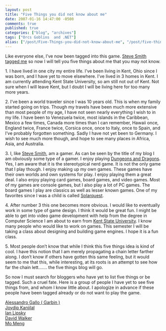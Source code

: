 ```yaml
---
layout: post
title: "Five Things you did not know about me"
date: 2007-01-16 14:47:00 -0500
comments: true
published: true
categories: ["blog", "archives"]
tags: ["Orcs Goblins  and .NET"]
alias: ["/post/Five-Things-you-did-not-know-about-me", "/post/five-things-you-did-not-know-about-me"]
---
```

<!-- more -->

<p>Like everyone else, I&rsquo;ve now been tagged into this game. <a href="http://aspadvice.com/blogs/ssmith/archive/2007/01/14/Five-Things.aspx">Steve Smith tagged me</a>&nbsp;so now I will tell you five things about me that you may not know.</p>
<p>1. I have lived in one city my entire life. I&rsquo;ve been living in Kent, Ohio since I was born, and I have yet to move elsewhere. I&rsquo;ve lived in 3 homes in Kent. I am currently attending Kent State University, so am still not out of Kent. Not sure when I will leave Kent, but I doubt I will be living here for too many more years.</p>
<p>2. I&rsquo;ve been a world traveler since I was 10 years old. This is when my family started going on trips. Though my travels have been much more extensive than most people of my age, I have not seen nearly everything I wish to in my life. I have been to Venezuela twice,&nbsp;most islands in the Caribbean, Mexico a few times, Canada more times than I can remember, Hawaii once, England twice, France twice, Corsica once, once to Italy, once to Spain, and I&rsquo;ve probably forgotten something. Sadly I have not yet been to Germany.&nbsp;I wish to see much more though, and hope to see&nbsp;many places in Africa, Asia, and Australia.</p>
<p>3. I, like <a href="http://stevesmithblog.com/">Steve Smith</a>,&nbsp;am a gamer. As can be seen by the title of my blog I am obviously some type of a gamer. I enjoy playing <a href="http://www.wizards.com/default.asp?x=dnd/welcome">Dungeons and Dragons</a>. Yes, I am aware that it is the stereotypical nerd game. It is not the only game that I play though. I enjoy making up my own games. These games have their own worlds and own systems for play. I enjoy playing them a great deal. I also enjoy playing card games, board games, and video games. Most of my games are console games, but I also play a lot of PC games. The board games I play are classics as well as lesser known games. One of my favorites since I was a child is called <a href="http://www.boardgamegeek.com/game/1836">Solarquest</a>.</p>
<p>4. After number 3 this one becomes more obvious. I would like to eventually work in some type of game design. I think it would be great fun. I might be able to get into video game development&nbsp;with help from&nbsp;the degree in Computer Science I am about to earn from <a href="http://www.kent.edu/">Kent State University</a>. I know many people who would like to work on games. This semester I will be taking a class about designing and building game engines. I hope it is a fun class.</p>
<p>5. Most people don&rsquo;t know that while I think this five things idea is kind of cool. I have this notion that I am merely propagating a chain letter farther along. I don&rsquo;t know if others have gotten this same feeling, but it would seem to me that this, while interesting, at its roots is an attempt to see how far the chain lett&hellip;&hellip;. the five things blog will go.</p>
<p>So now I must search for bloggers who have yet to list five things or be tagged. Such a cruel fate. Here is a group of people I have yet to see five things from, and whom I know little about. I apologize in advance if these people have been tagged already or do not want to play the game.</p>
<p><a href="http://aspadvice.com/blogs/garbin/default.aspx">Alessandro Gallo ( Garbin )</a> <br /> <a href="http://aspadvice.com/blogs/joydip/default.aspx">Joydip Kanjilal</a> <br /> <a href="http://aspadvice.com/blogs/ian_lipsky/default.aspx">Ian Lipsky</a> <br /> <a href="http://aspadvice.com/blogs/davidwalker/default.aspx">David Walker</a><br /> <a href="http://aspadvice.com/blogs/getwhatyouwant/default.aspx">Mo Meng</a></p>
